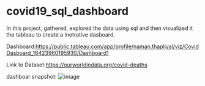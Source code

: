 # covid19_sql_dashboard
In this project, gathered, explored the data using sql and then visualized it the tableau to create a inetrative dasboard.

Dashboard:https://public.tableau.com/app/profile/naman.thapliyal/viz/CovidDasboard_16423960195930/Dashboard1

Link to Dataset:https://ourworldindata.org/covid-deaths

dashboar snapshot:
![image](https://user-images.githubusercontent.com/104123475/165450801-8ad3bea8-2d68-4a06-82b0-2b34e9969249.png)
